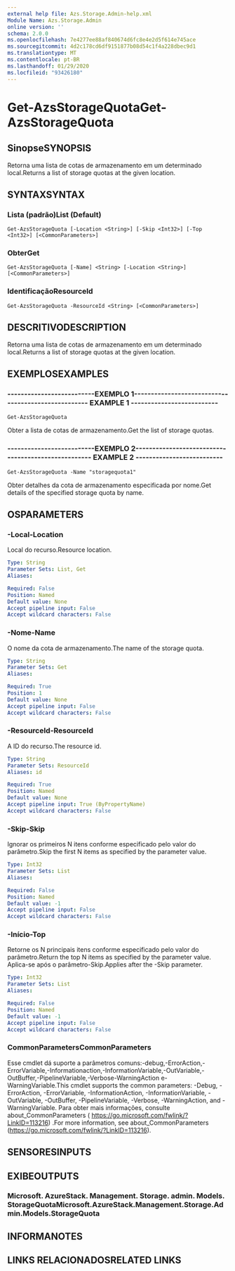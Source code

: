 ```yaml
---
external help file: Azs.Storage.Admin-help.xml
Module Name: Azs.Storage.Admin
online version: ''
schema: 2.0.0
ms.openlocfilehash: 7e4277ee88af840674d6fc8e4e2d5f614e745ace
ms.sourcegitcommit: 4d2c178cd6df9151877b08d54c1f4a228dbec9d1
ms.translationtype: MT
ms.contentlocale: pt-BR
ms.lasthandoff: 01/29/2020
ms.locfileid: "93426180"
---
```

# <span data-ttu-id="675da-101">Get-AzsStorageQuota</span><span class="sxs-lookup"><span data-stu-id="675da-101">Get-AzsStorageQuota</span></span>

## <span data-ttu-id="675da-102">Sinopse</span><span class="sxs-lookup"><span data-stu-id="675da-102">SYNOPSIS</span></span>
<span data-ttu-id="675da-103">Retorna uma lista de cotas de armazenamento em um determinado local.</span><span class="sxs-lookup"><span data-stu-id="675da-103">Returns a list of storage quotas at the given location.</span></span>

## <span data-ttu-id="675da-104">SYNTAX</span><span class="sxs-lookup"><span data-stu-id="675da-104">SYNTAX</span></span>

### <span data-ttu-id="675da-105">Lista (padrão)</span><span class="sxs-lookup"><span data-stu-id="675da-105">List (Default)</span></span>
```
Get-AzsStorageQuota [-Location <String>] [-Skip <Int32>] [-Top <Int32>] [<CommonParameters>]
```

### <span data-ttu-id="675da-106">Obter</span><span class="sxs-lookup"><span data-stu-id="675da-106">Get</span></span>
```
Get-AzsStorageQuota [-Name] <String> [-Location <String>] [<CommonParameters>]
```

### <span data-ttu-id="675da-107">Identificação</span><span class="sxs-lookup"><span data-stu-id="675da-107">ResourceId</span></span>
```
Get-AzsStorageQuota -ResourceId <String> [<CommonParameters>]
```

## <span data-ttu-id="675da-108">DESCRITIVO</span><span class="sxs-lookup"><span data-stu-id="675da-108">DESCRIPTION</span></span>
<span data-ttu-id="675da-109">Retorna uma lista de cotas de armazenamento em um determinado local.</span><span class="sxs-lookup"><span data-stu-id="675da-109">Returns a list of storage quotas at the given location.</span></span>

## <span data-ttu-id="675da-110">EXEMPLOS</span><span class="sxs-lookup"><span data-stu-id="675da-110">EXAMPLES</span></span>

### <span data-ttu-id="675da-111">--------------------------EXEMPLO 1--------------------------</span><span class="sxs-lookup"><span data-stu-id="675da-111">-------------------------- EXAMPLE 1 --------------------------</span></span>
```
Get-AzsStorageQuota
```

<span data-ttu-id="675da-112">Obter a lista de cotas de armazenamento.</span><span class="sxs-lookup"><span data-stu-id="675da-112">Get the list of storage quotas.</span></span>

### <span data-ttu-id="675da-113">--------------------------EXEMPLO 2--------------------------</span><span class="sxs-lookup"><span data-stu-id="675da-113">-------------------------- EXAMPLE 2 --------------------------</span></span>
```
Get-AzsStorageQuota -Name "storagequota1"
```

<span data-ttu-id="675da-114">Obter detalhes da cota de armazenamento especificada por nome.</span><span class="sxs-lookup"><span data-stu-id="675da-114">Get details of the specified storage quota by name.</span></span>

## <span data-ttu-id="675da-115">OS</span><span class="sxs-lookup"><span data-stu-id="675da-115">PARAMETERS</span></span>

### <span data-ttu-id="675da-116">-Local</span><span class="sxs-lookup"><span data-stu-id="675da-116">-Location</span></span>
<span data-ttu-id="675da-117">Local do recurso.</span><span class="sxs-lookup"><span data-stu-id="675da-117">Resource location.</span></span>

```yaml
Type: String
Parameter Sets: List, Get
Aliases: 

Required: False
Position: Named
Default value: None
Accept pipeline input: False
Accept wildcard characters: False
```

### <span data-ttu-id="675da-118">-Nome</span><span class="sxs-lookup"><span data-stu-id="675da-118">-Name</span></span>
<span data-ttu-id="675da-119">O nome da cota de armazenamento.</span><span class="sxs-lookup"><span data-stu-id="675da-119">The name of the storage quota.</span></span>

```yaml
Type: String
Parameter Sets: Get
Aliases: 

Required: True
Position: 1
Default value: None
Accept pipeline input: False
Accept wildcard characters: False
```

### <span data-ttu-id="675da-120">-ResourceId</span><span class="sxs-lookup"><span data-stu-id="675da-120">-ResourceId</span></span>
<span data-ttu-id="675da-121">A ID do recurso.</span><span class="sxs-lookup"><span data-stu-id="675da-121">The resource id.</span></span>

```yaml
Type: String
Parameter Sets: ResourceId
Aliases: id

Required: True
Position: Named
Default value: None
Accept pipeline input: True (ByPropertyName)
Accept wildcard characters: False
```

### <span data-ttu-id="675da-122">-Skip</span><span class="sxs-lookup"><span data-stu-id="675da-122">-Skip</span></span>
<span data-ttu-id="675da-123">Ignorar os primeiros N itens conforme especificado pelo valor do parâmetro.</span><span class="sxs-lookup"><span data-stu-id="675da-123">Skip the first N items as specified by the parameter value.</span></span>

```yaml
Type: Int32
Parameter Sets: List
Aliases: 

Required: False
Position: Named
Default value: -1
Accept pipeline input: False
Accept wildcard characters: False
```

### <span data-ttu-id="675da-124">-Início</span><span class="sxs-lookup"><span data-stu-id="675da-124">-Top</span></span>
<span data-ttu-id="675da-125">Retorne os N principais itens conforme especificado pelo valor do parâmetro.</span><span class="sxs-lookup"><span data-stu-id="675da-125">Return the top N items as specified by the parameter value.</span></span>
<span data-ttu-id="675da-126">Aplica-se após o parâmetro-Skip.</span><span class="sxs-lookup"><span data-stu-id="675da-126">Applies after the -Skip parameter.</span></span>

```yaml
Type: Int32
Parameter Sets: List
Aliases: 

Required: False
Position: Named
Default value: -1
Accept pipeline input: False
Accept wildcard characters: False
```

### <span data-ttu-id="675da-127">CommonParameters</span><span class="sxs-lookup"><span data-stu-id="675da-127">CommonParameters</span></span>
<span data-ttu-id="675da-128">Esse cmdlet dá suporte a parâmetros comuns:-debug,-ErrorAction,-ErrorVariable,-Informationaction,-InformationVariable,-OutVariable,-OutBuffer,-PipelineVariable,-Verbose-WarningAction e-WarningVariable.</span><span class="sxs-lookup"><span data-stu-id="675da-128">This cmdlet supports the common parameters: -Debug, -ErrorAction, -ErrorVariable, -InformationAction, -InformationVariable, -OutVariable, -OutBuffer, -PipelineVariable, -Verbose, -WarningAction, and -WarningVariable.</span></span> <span data-ttu-id="675da-129">Para obter mais informações, consulte about_CommonParameters ( https://go.microsoft.com/fwlink/?LinkID=113216) .</span><span class="sxs-lookup"><span data-stu-id="675da-129">For more information, see about_CommonParameters (https://go.microsoft.com/fwlink/?LinkID=113216).</span></span>

## <span data-ttu-id="675da-130">SENSORES</span><span class="sxs-lookup"><span data-stu-id="675da-130">INPUTS</span></span>

## <span data-ttu-id="675da-131">EXIBE</span><span class="sxs-lookup"><span data-stu-id="675da-131">OUTPUTS</span></span>

### <span data-ttu-id="675da-132">Microsoft. AzureStack. Management. Storage. admin. Models. StorageQuota</span><span class="sxs-lookup"><span data-stu-id="675da-132">Microsoft.AzureStack.Management.Storage.Admin.Models.StorageQuota</span></span>

## <span data-ttu-id="675da-133">INFORMA</span><span class="sxs-lookup"><span data-stu-id="675da-133">NOTES</span></span>

## <span data-ttu-id="675da-134">LINKS RELACIONADOS</span><span class="sxs-lookup"><span data-stu-id="675da-134">RELATED LINKS</span></span>

